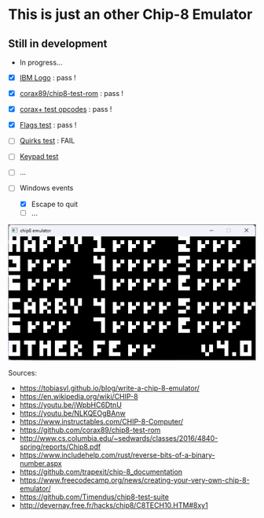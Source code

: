 # This is just an other Chip-8 Emulator
## Still in development

- In progress...

- [x] [IBM Logo](https://github.com/Timendus/chip8-test-suite) : pass ! 
- [x] [corax89/chip8-test-rom](https://github.com/corax89/chip8-test-rom) : pass !
- [x] [corax+ test opcodes](https://github.com/Timendus/chip8-test-suite) : pass !
- [x] [Flags test](https://github.com/Timendus/chip8-test-suite) : pass !
- [ ] [Quirks test](https://github.com/Timendus/chip8-test-suite) : FAIL 
- [ ] [Keypad test](https://github.com/Timendus/chip8-test-suite)
- [ ] ...
 
- [ ] Windows events
    - [x] Escape to quit
    - [ ] ...

![demo](./demo/demo.gif)

Sources: 
- https://tobiasvl.github.io/blog/write-a-chip-8-emulator/
- https://en.wikipedia.org/wiki/CHIP-8
- https://youtu.be/jWpbHC6DtnU
- https://youtu.be/NLKQEOgBAnw
- https://www.instructables.com/CHIP-8-Computer/
- https://github.com/corax89/chip8-test-rom
- http://www.cs.columbia.edu/~sedwards/classes/2016/4840-spring/reports/Chip8.pdf
- https://www.includehelp.com/rust/reverse-bits-of-a-binary-number.aspx
- https://github.com/trapexit/chip-8_documentation
- https://www.freecodecamp.org/news/creating-your-very-own-chip-8-emulator/
- https://github.com/Timendus/chip8-test-suite
- http://devernay.free.fr/hacks/chip8/C8TECH10.HTM#8xy1